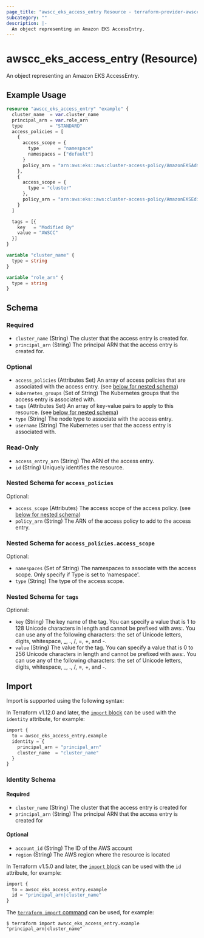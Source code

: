 ```yaml
---
page_title: "awscc_eks_access_entry Resource - terraform-provider-awscc"
subcategory: ""
description: |-
  An object representing an Amazon EKS AccessEntry.
---
```


# awscc_eks_access_entry (Resource)

An object representing an Amazon EKS AccessEntry.

## Example Usage

```terraform
resource "awscc_eks_access_entry" "example" {
  cluster_name  = var.cluster_name
  principal_arn = var.role_arn
  type          = "STANDARD"
  access_policies = [
    {
      access_scope = {
        type       = "namespace"
        namespaces = ["default"]
      }
      policy_arn = "arn:aws:eks::aws:cluster-access-policy/AmazonEKSAdminPolicy"
    },
    {
      access_scope = {
        type = "cluster"
      },
      policy_arn = "arn:aws:eks::aws:cluster-access-policy/AmazonEKSEditPolicy"
    }
  ]

  tags = [{
    key   = "Modified By"
    value = "AWSCC"
  }]
}

variable "cluster_name" {
  type = string
}

variable "role_arn" {
  type = string
}
```

<!-- schema generated by tfplugindocs -->
## Schema

### Required

- `cluster_name` (String) The cluster that the access entry is created for.
- `principal_arn` (String) The principal ARN that the access entry is created for.

### Optional

- `access_policies` (Attributes Set) An array of access policies that are associated with the access entry. (see [below for nested schema](#nestedatt--access_policies))
- `kubernetes_groups` (Set of String) The Kubernetes groups that the access entry is associated with.
- `tags` (Attributes Set) An array of key-value pairs to apply to this resource. (see [below for nested schema](#nestedatt--tags))
- `type` (String) The node type to associate with the access entry.
- `username` (String) The Kubernetes user that the access entry is associated with.

### Read-Only

- `access_entry_arn` (String) The ARN of the access entry.
- `id` (String) Uniquely identifies the resource.

<a id="nestedatt--access_policies"></a>
### Nested Schema for `access_policies`

Optional:

- `access_scope` (Attributes) The access scope of the access policy. (see [below for nested schema](#nestedatt--access_policies--access_scope))
- `policy_arn` (String) The ARN of the access policy to add to the access entry.

<a id="nestedatt--access_policies--access_scope"></a>
### Nested Schema for `access_policies.access_scope`

Optional:

- `namespaces` (Set of String) The namespaces to associate with the access scope. Only specify if Type is set to 'namespace'.
- `type` (String) The type of the access scope.



<a id="nestedatt--tags"></a>
### Nested Schema for `tags`

Optional:

- `key` (String) The key name of the tag. You can specify a value that is 1 to 128 Unicode characters in length and cannot be prefixed with aws:. You can use any of the following characters: the set of Unicode letters, digits, whitespace, _, ., /, =, +, and -.
- `value` (String) The value for the tag. You can specify a value that is 0 to 256 Unicode characters in length and cannot be prefixed with aws:. You can use any of the following characters: the set of Unicode letters, digits, whitespace, _, ., /, =, +, and -.

## Import

Import is supported using the following syntax:

In Terraform v1.12.0 and later, the [`import` block](https://developer.hashicorp.com/terraform/language/import) can be used with the `identity` attribute, for example:

```terraform
import {
  to = awscc_eks_access_entry.example
  identity = {
    principal_arn = "principal_arn"
    cluster_name  = "cluster_name"
  }
}
```

<!-- schema generated by tfplugindocs -->
### Identity Schema

#### Required

- `cluster_name` (String) The cluster that the access entry is created for
- `principal_arn` (String) The principal ARN that the access entry is created for

#### Optional

- `account_id` (String) The ID of the AWS account
- `region` (String) The AWS region where the resource is located

In Terraform v1.5.0 and later, the [`import` block](https://developer.hashicorp.com/terraform/language/import) can be used with the `id` attribute, for example:

```terraform
import {
  to = awscc_eks_access_entry.example
  id = "principal_arn|cluster_name"
}
```

The [`terraform import` command](https://developer.hashicorp.com/terraform/cli/commands/import) can be used, for example:

```shell
$ terraform import awscc_eks_access_entry.example "principal_arn|cluster_name"
```

